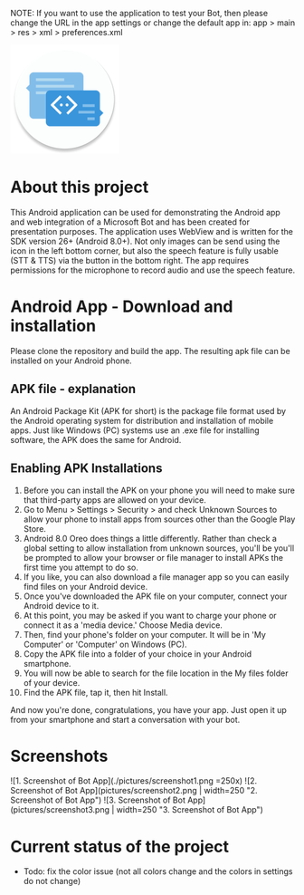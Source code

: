 NOTE: If you want to use the application to test your Bot, then please change the URL in the app settings or change the default app in: app > main > res > xml > preferences.xml  

![Bot App Icon](pictures/icon.png?raw=true "Bot App Icon")

# About this project
This Android application can be used for demonstrating the Android app and web integration of a Microsoft Bot and has been created for presentation purposes. The application uses WebView and is written for the SDK version 26+ (Android 8.0+). Not only images can be send using the icon in the left bottom corner, but also the speech feature is fully usable (STT & TTS) via the button in the bottom right. The app requires permissions for the microphone to record audio and use the speech feature.

# Android App - Download and installation
Please clone the repository and build the app. The resulting apk file can be installed on your Android phone.

## APK file - explanation
An Android Package Kit (APK for short) is the package file format used by the Android operating system for distribution and installation of mobile apps. Just like Windows (PC) systems use an .exe file for installing software, the APK does the same for Android.

## Enabling APK Installations
1. Before you can install the APK on your phone you will need to make sure that third-party apps are allowed on your device.
2. Go to Menu > Settings > Security > and check Unknown Sources to allow your phone to install apps from sources other than the Google Play Store.
3. Android 8.0 Oreo does things a little differently. Rather than check a global setting to allow installation from unknown sources, you'll be you'll be prompted to allow your browser or file manager to install APKs the first time you attempt to do so.
4. If you like, you can also download a file manager app so you can easily find files on your Android device.
5. Once you've downloaded the APK file on your computer, connect your Android device to it.
6. At this point, you may be asked if you want to charge your phone or connect it as a 'media device.' Choose Media device.
7. Then, find your phone's folder on your computer. It will be in 'My Computer' or 'Computer' on Windows (PC).
8. Copy the APK file into a folder of your choice in your Android smartphone.
9. You will now be able to search for the file location in the My files folder of your device.
10. Find the APK file, tap it, then hit Install.

And now you're done, congratulations, you have your app. Just open it up from your smartphone and start a conversation with your bot.

# Screenshots
![1. Screenshot of Bot App](./pictures/screenshot1.png =250x)
![2. Screenshot of Bot App](pictures/screenshot2.png | width=250 "2. Screenshot of Bot App")
![3. Screenshot of Bot App](pictures/screenshot3.png | width=250 "3. Screenshot of Bot App")

# Current status of the project
- Todo: fix the color issue (not all colors change and the colors in settings do not change)
